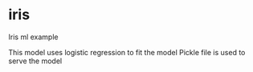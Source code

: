 # iris
Iris ml example

This model uses logistic regression to fit the model
Pickle file is used to serve the model
